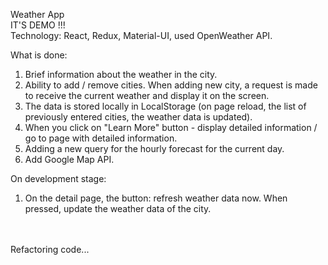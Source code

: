 Weather App</br>
IT'S DEMO !!!</br>
Technology: React, Redux, Material-UI, used OpenWeather API.</br>

What is done:
1. Brief information about the weather in the city.
2. Ability to add / remove cities. When adding
new city, a request is made to receive the current weather and display
it on the screen.
3. The data is stored locally in LocalStorage (on page reload, the list of previously
entered cities, the weather data is updated).
4. When you click on "Learn More" button - display detailed information / go to
page with detailed information.
5. Adding a new query for the hourly forecast for the current day.
6. Add Google Map API.

On development stage:
1. On the detail page, the button: refresh
weather data now. When pressed, update the weather data of the city.
</br>
</br>
Refactoring code...
